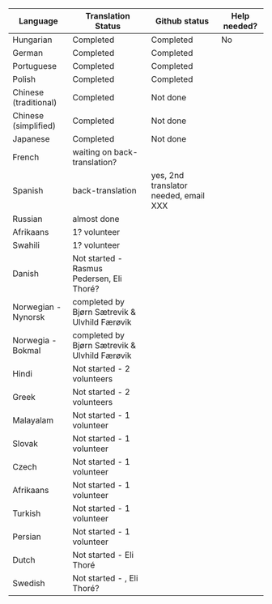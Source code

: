 | Language  | Translation Status | Github status | Help needed? 
| ------------- | ------------- | ------------- | ------------- 
| Hungarian  | Completed | Completed | No
| German  | Completed  | Completed  | 
| Portuguese  | Completed  | Completed
| Polish  | Completed  | Completed
| Chinese (traditional)  | Completed  | Not done
| Chinese (simplified)  | Completed | Not done
| Japanese  | Completed  | Not done
| French  | waiting on back-translation?  | 
| Spanish  | back-translation   | yes, 2nd translator needed, email XXX
| Russian  | almost done |
| Afrikaans  | 1? volunteer |
| Swahili  | 1? volunteer |
| Danish  | Not started - Rasmus Pedersen, Eli Thoré? |
| Norwegian - Nynorsk  | completed by Bjørn Sætrevik & Ulvhild Færøvik |
| Norwegia - Bokmal | completed by Bjørn Sætrevik & Ulvhild Færøvik |
| Hindi  | Not started - 2 volunteers |
| Greek  | Not started - 2 volunteers |
| Malayalam | Not started - 1 volunteer
| Slovak | Not started - 1 volunteer
| Czech | Not started - 1 volunteer
| Afrikaans | Not started - 1 volunteer
| Turkish | Not started - 1 volunteer
| Persian | Not started - 1 volunteer
| Dutch | Not started - Eli Thoré 
| Swedish | Not started - , Eli Thoré?
